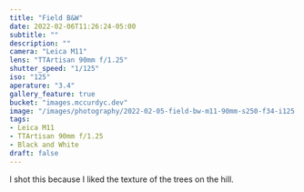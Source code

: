 ```yaml
---
title: "Field B&W"
date: 2022-02-06T11:26:24-05:00
subtitle: ""
description: ""
camera: "Leica M11"
lens: "TTArtisan 90mm f/1.25"
shutter_speed: "1/125"
iso: "125"
aperature: "3.4"
gallery_feature: true
bucket: "images.mccurdyc.dev"
image: "/images/photography/2022-02-05-field-bw-m11-90mm-s250-f34-i125.JPG"
tags:
- Leica M11
- TTArtisan 90mm f/1.25
- Black and White
draft: false
---
```


I shot this because I liked the texture of the trees on the hill.
